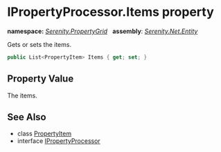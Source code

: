 # IPropertyProcessor.Items property
**namespace:** *[Serenity.PropertyGrid](../../README.md#serenity.propertygrid-namespace)*   **assembly**: *[Serenity.Net.Entity](../../README.md)*

Gets or sets the items.

```csharp
public List<PropertyItem> Items { get; set; }
```

## Property Value

The items.

## See Also

* class [PropertyItem](../Serenity.Net.Core/../../Serenity.ComponentModel/PropertyItem.md)
* interface [IPropertyProcessor](../IPropertyProcessor.md)